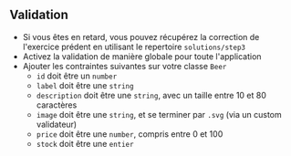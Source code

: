 ## Validation

* Si vous êtes en retard, vous pouvez récupérez la correction de l'exercice prédent en utilisant le repertoire `solutions/step3`
* Activez la validation de manière globale pour toute l'application 
* Ajouter les contraintes suivantes sur votre classe `Beer`
    * `id` doit être un `number`
    * `label` doit être une `string`
    * `description` doit être une `string`, avec un taille entre 10 et 80 caractères
    * `image` doit être une `string`, et se terminer par `.svg` (via un custom validateur)
    * `price` doit être une `number`, compris entre 0 et 100
    * `stock` doit être une `entier`

